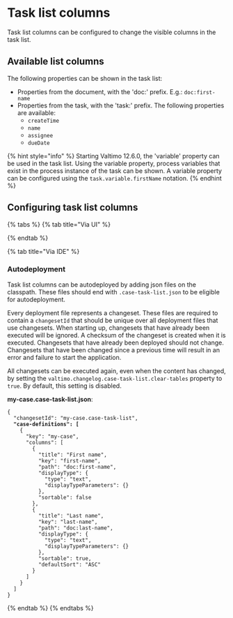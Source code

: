 # Task list columns

Task list columns can be configured to change the visible columns in the task list.

## Available list columns

The following properties can be shown in the task list:

* Properties from the document, with the 'doc:' prefix. E.g.: `doc:first-name`
* Properties from the task, with the 'task:' prefix. The following properties are available:
  * `createTime`
  * `name`
  * `assignee`
  * `dueDate`

{% hint style="info" %}
Starting Valtimo 12.6.0, the 'variable' property can be used in the task list. Using the variable property, process variables that exist in the process instance of the task can be shown. A variable property can be configured using the `task.variable.firstName` notation.
{% endhint %}

## Configuring task list columns

{% tabs %}
{% tab title="Via UI" %}

{% endtab %}

{% tab title="Via IDE" %}
### Autodeployment

Task list columns can be autodeployed by adding json files on the classpath. These files should end with `.case-task-list.json` to be eligible for autodeployment.

Every deployment file represents a changeset. These files are required to contain a `changesetId` that should be unique over all deployment files that use changesets. When starting up, changesets that have already been executed will be ignored. A checksum of the changeset is created when it is executed. Changesets that have already been deployed should not change. Changesets that have been changed since a previous time will result in an error and failure to start the application.

All changesets can be executed again, even when the content has changed, by setting the `valtimo.changelog.case-task-list.clear-tables` property to `true`. By default, this setting is disabled.

**my-case.case-task-list.json**:

<pre class="language-json"><code class="lang-json">{
  "changesetId": "my-case.case-task-list",
<strong>  "case-definitions": [
</strong>    {
      "key": "my-case",
      "columns": [
        {
          "title": "First name",
          "key": "first-name",
          "path": "doc:first-name",
          "displayType": {
            "type": "text",
            "displayTypeParameters": {}
          },
          "sortable": false
        },
        {
          "title": "Last name",
          "key": "last-name",
          "path": "doc:last-name",
          "displayType": {
            "type": "text",
            "displayTypeParameters": {}
          },
          "sortable": true,
          "defaultSort": "ASC"
        }
      ]
    }
  ]
}
</code></pre>
{% endtab %}
{% endtabs %}
